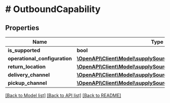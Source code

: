 # # OutboundCapability

## Properties

Name | Type | Description | Notes
------------ | ------------- | ------------- | -------------
**is_supported** | **bool** |  | [optional]
**operational_configuration** | [**\OpenAPI\Client\Model\supplySources\OperationalConfiguration**](OperationalConfiguration.md) |  | [optional]
**return_location** | [**\OpenAPI\Client\Model\supplySources\ReturnLocation**](ReturnLocation.md) |  | [optional]
**delivery_channel** | [**\OpenAPI\Client\Model\supplySources\DeliveryChannel**](DeliveryChannel.md) |  | [optional]
**pickup_channel** | [**\OpenAPI\Client\Model\supplySources\PickupChannel**](PickupChannel.md) |  | [optional]

[[Back to Model list]](../../README.md#models) [[Back to API list]](../../README.md#endpoints) [[Back to README]](../../README.md)
